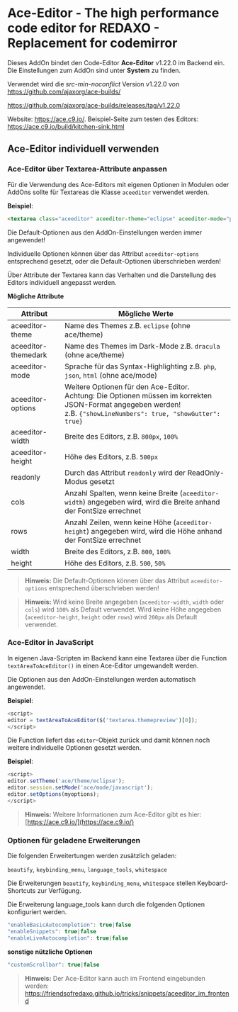 # Ace-Editor - The high performance code editor for **REDAXO** - Replacement for codemirror

Dieses AddOn bindet den Code-Editor **Ace-Editor** v1.22.0 im Backend ein.
Die Einstellungen zum AddOn sind unter **System** zu finden.

Verwendet wird die *src-min-noconflict* Version v1.22.0 von https://github.com/ajaxorg/ace-builds/

https://github.com/ajaxorg/ace-builds/releases/tag/v1.22.0

Website: https://ace.c9.io/. Beispiel-Seite zum testen des Editors: https://ace.c9.io/build/kitchen-sink.html

## Ace-Editor individuell verwenden

### Ace-Editor über Textarea-Attribute anpassen

Für die Verwendung des Ace-Editors mit eigenen Optionen in Modulen oder AddOns sollte für Textareas die Klasse `aceeditor` verwendet werden.

**Beispiel**:

```html
<textarea class="aceeditor" aceeditor-theme="eclipse" aceeditor-mode="php" aceeditor-options='{"showLineNumbers": true, "showGutter": true}'></textarea>
```

Die Default-Optionen aus den AddOn-Einstellungen werden immer angewendet!

Individuelle Optionen können über das Attribut `aceeditor-options` entsprechend gesetzt, oder die Default-Optionen überschrieben werden!

Über Attribute der Textarea kann das Verhalten und die Darstellung des Editors individuell angepasst werden.

**Mögliche Attribute**

| Attribut | Mögliche Werte |
|--------- | -------------- |
| aceeditor-theme | Name des Themes z.B. `eclipse` (ohne ace/theme) |
| aceeditor-themedark | Name des Themes im Dark-Mode z.B. `dracula` (ohne ace/theme) |
| aceeditor-mode | Sprache für das Syntax-Highlighting z.B. `php`, `json`, `html` (ohne ace/mode) |
| aceeditor-options | Weitere Optionen für den Ace-Editor.<br>Achtung: Die Optionen müssen im korrekten JSON-Format angegeben werden!<br>z.B. `{"showLineNumbers": true, "showGutter": true}` |
| aceeditor-width | Breite des Editors, z.B. `800px`, `100%` |
| aceeditor-height | Höhe des Editors, z.B. `500px` |
| readonly | Durch das Attribut `readonly` wird der ReadOnly-Modus gesetzt |
| cols | Anzahl Spalten, wenn keine Breite (`aceeditor-width`) angegeben wird, wird die Breite anhand der FontSize errechnet |
| rows | Anzahl Zeilen, wenn keine Höhe (`aceeditor-height`) angegeben wird, wird die Höhe anhand der FontSize errechnet |
| width | Breite des Editors, z.B. `800`, `100%` |
| height | Höhe des Editors, z.B. `500`, `50%` |

> **Hinweis:** Die Default-Optionen können über das Attribut `aceeditor-options` entsprechend überschrieben werden!

> **Hinweis:** Wird keine Breite angegeben (`aceeditor-width`, `width` oder `cols`) wird `100%` als Default verwendet. Wird keine Höhe angegeben (`aceeditor-height`, `height` oder `rows`) wird `200px` als Default verwendet.

### Ace-Editor in JavaScript

In eigenen Java-Scripten im Backend kann eine Textarea über die Function `textAreaToAceEditor()` in einen Ace-Editor umgewandelt werden.

Die Optionen aus den AddOn-Einstellungen werden automatisch angewendet.

**Beispiel**:

```js
<script>
editor = textAreaToAceEditor($('textarea.themepreview')[0]);
</script>
```

Die Function liefert das `editor`-Objekt zurück und damit können noch weitere individuelle Optionen gesetzt werden.

**Beispiel**:

```js
<script>
editor.setTheme('ace/theme/eclipse');
editor.session.setMode('ace/mode/javascript');
editor.setOptions(myoptions);
</script>
```

> **Hinweis:** Weitere Informationen zum Ace-Editor gibt es hier: [https://ace.c9.io/](https://ace.c9.io/)

### Optionen für geladene Erweiterungen

Die folgenden Erweitertungen werden zusätzlich geladen:

`beautify`, `keybinding_menu`, `language_tools`, `whitespace`

Die Erweiterungen `beautify`, `keybinding_menu`, `whitespace` stellen Keyboard-Shortcuts zur Verfügung.

Die Erweiterung language_tools kann durch die folgenden Optionen konfiguriert werden.

```js
"enableBasicAutocompletion": true|false
"enableSnippets": true|false
"enableLiveAutocompletion": true|false
```

**sonstige nützliche Optionen**

```js
"customScrollbar": true|false
```

> **Hinweis:** Der Ace-Editor kann auch im Frontend eingebunden werden: https://friendsofredaxo.github.io/tricks/snippets/aceeditor_im_frontend
